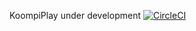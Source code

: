 KoompiPlay under development
[![CircleCI](https://circleci.com/gh/shenshing/koompi-play-back-end.svg?style=svg)](https://circleci.com/gh/shenshing/koompi-play-back-end)